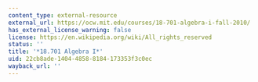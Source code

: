 ```yaml
---
content_type: external-resource
external_url: https://ocw.mit.edu/courses/18-701-algebra-i-fall-2010/
has_external_license_warning: false
license: https://en.wikipedia.org/wiki/All_rights_reserved
status: ''
title: '*18.701 Algebra I*'
uid: 22cb8ade-1404-4858-8184-173353f3c0ec
wayback_url: ''
---
```

